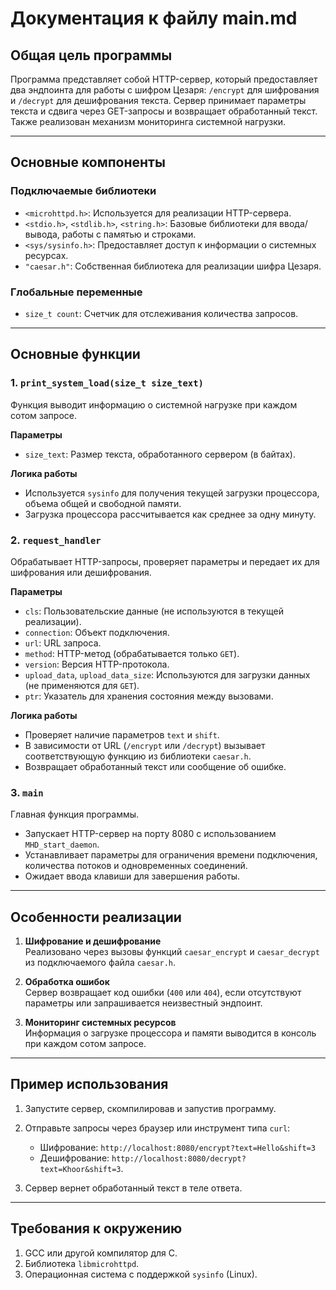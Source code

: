 
# Документация к файлу main.md

## Общая цель программы

Программа представляет собой HTTP-сервер, который предоставляет два эндпоинта для работы с шифром Цезаря: `/encrypt` для шифрования и `/decrypt` для дешифрования текста. Сервер принимает параметры текста и сдвига через GET-запросы и возвращает обработанный текст. Также реализован механизм мониторинга системной нагрузки.

---

## Основные компоненты

### Подключаемые библиотеки
- `<microhttpd.h>`: Используется для реализации HTTP-сервера.  
- `<stdio.h>`, `<stdlib.h>`, `<string.h>`: Базовые библиотеки для ввода/вывода, работы с памятью и строками.  
- `<sys/sysinfo.h>`: Предоставляет доступ к информации о системных ресурсах.  
- `"caesar.h"`: Собственная библиотека для реализации шифра Цезаря.

### Глобальные переменные
- `size_t count`: Счетчик для отслеживания количества запросов.

---

## Основные функции

### 1. `print_system_load(size_t size_text)`
Функция выводит информацию о системной нагрузке при каждом сотом запросе.

**Параметры**  
- `size_text`: Размер текста, обработанного сервером (в байтах).

**Логика работы**  
- Используется `sysinfo` для получения текущей загрузки процессора, объема общей и свободной памяти.  
- Загрузка процессора рассчитывается как среднее за одну минуту.

### 2. `request_handler`
Обрабатывает HTTP-запросы, проверяет параметры и передает их для шифрования или дешифрования.

**Параметры**  
- `cls`: Пользовательские данные (не используются в текущей реализации).  
- `connection`: Объект подключения.  
- `url`: URL запроса.  
- `method`: HTTP-метод (обрабатывается только `GET`).  
- `version`: Версия HTTP-протокола.  
- `upload_data`, `upload_data_size`: Используются для загрузки данных (не применяются для `GET`).  
- `ptr`: Указатель для хранения состояния между вызовами.

**Логика работы**  
- Проверяет наличие параметров `text` и `shift`.  
- В зависимости от URL (`/encrypt` или `/decrypt`) вызывает соответствующую функцию из библиотеки `caesar.h`.  
- Возвращает обработанный текст или сообщение об ошибке.

### 3. `main`
Главная функция программы.  
- Запускает HTTP-сервер на порту 8080 с использованием `MHD_start_daemon`.  
- Устанавливает параметры для ограничения времени подключения, количества потоков и одновременных соединений.  
- Ожидает ввода клавиши для завершения работы.

---

## Особенности реализации

1. **Шифрование и дешифрование**  
   Реализовано через вызовы функций `caesar_encrypt` и `caesar_decrypt` из подключаемого файла `caesar.h`.

2. **Обработка ошибок**  
   Сервер возвращает код ошибки (`400` или `404`), если отсутствуют параметры или запрашивается неизвестный эндпоинт.

3. **Мониторинг системных ресурсов**  
   Информация о загрузке процессора и памяти выводится в консоль при каждом сотом запросе.

---

## Пример использования

1. Запустите сервер, скомпилировав и запустив программу.
2. Отправьте запросы через браузер или инструмент типа `curl`:  
   - Шифрование: `http://localhost:8080/encrypt?text=Hello&shift=3`  
   - Дешифрование: `http://localhost:8080/decrypt?text=Khoor&shift=3`.

3. Сервер вернет обработанный текст в теле ответа.

---

## Требования к окружению

1. GCC или другой компилятор для C.  
2. Библиотека `libmicrohttpd`.  
3. Операционная система с поддержкой `sysinfo` (Linux).